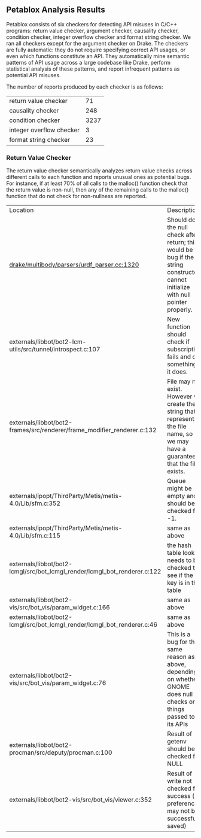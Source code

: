 ## Petablox Analysis Results

Petablox consists of six checkers for detecting API misuses in C/C++ programs: return value checker, argument checker, causality checker, condition checker, integer overflow checker and format string checker.  We ran all checkers except for the argument checker on Drake.  The checkers are fully automatic: they do not require specifying correct API usages, or even which functions constitute an API. They automatically mine semantic patterns of API usage across a large codebase like Drake, perform statistical analysis of these patterns, and report infrequent patterns as potential API misuses.

The number of reports produced by each checker is as follows:
<table>
  <tr>
    <td> return value checker </td>
    <td> 71 </td>    
  </tr>

  <tr>
    <td> causality checker </td>
    <td> 248 </td>    
  </tr>

  <tr>
    <td> condition checker </td>
    <td> 3237 </td>    
  </tr>

  <tr>
    <td> integer overflow checker </td>
    <td> 3 </td>    
  </tr>

  <tr>
    <td> format string checker </td>
    <td> 23 </td>    
  </tr>

</table>

### Return Value Checker

The return value checker semantically analyzes return value checks across different calls to each function and reports unusual ones as potential bugs.  For instance, if at least 70% of all calls to the malloc() function check that the return value is non-null, then any of the remaining calls to the malloc() function that do not check for non-nullness are reported.

<table>
  <tr>
  	<td>
  		Location
  	</td>
  	<td>
  		Description
  	</td>
  </tr>

  <tr>
  	<td>
      <a href="https://github.com/RobotLocomotion/drake/blob/master/drake/multibody/parsers/urdf_parser.cc#L1320"> drake/multibody/parsers/urdf_parser.cc:1320 </a>
  	</td>
  	<td>
  		Should do the null check after return; this would be a bug if the string constructor cannot initialize with null pointer properly.
  	</td>
  </tr>

  <tr>
  	<td>
  		externals/libbot/bot2-lcm-utils/src/tunnel/introspect.c:107
  	</td>
  	<td>
  		New function should check if subscription fails and do something if it does.
  	</td>
  </tr>

  <tr>
  	<td>
  		externals/libbot/bot2-frames/src/renderer/frame_modifier_renderer.c:132
  	</td>
  	<td>
  		File may not exist. However we create the string that represents the file name, so we may have a guarantee that the file exists.
  	</td>
  </tr>

  <tr>
  	<td>
  		externals/ipopt/ThirdParty/Metis/metis-4.0/Lib/sfm.c:352
  	</td>
  	<td>
  		Queue might be empty and should be checked for -1.
  	</td>
  </tr>

  <tr>
  	<td>
  		externals/ipopt/ThirdParty/Metis/metis-4.0/Lib/sfm.c:115
  	</td>
  	<td>
  		same as above
  	</td>
  </tr>

  <tr>
  	<td>
  		externals/libbot/bot2-lcmgl/src/bot_lcmgl_render/lcmgl_bot_renderer.c:122
  	</td>
  	<td>
  		the hash table lookup needs to be checked to see if the key is in the table
  	</td>
  </tr>

  <tr>
  	<td>
  		externals/libbot/bot2-vis/src/bot_vis/param_widget.c:166
  	</td>
  	<td>
  		same as above
  	</td>
  </tr>

  <tr>
  	<td>
  		externals/libbot/bot2-lcmgl/src/bot_lcmgl_render/lcmgl_bot_renderer.c:46
  	</td>
  	<td>
  		same as above
  	</td>
  </tr>

  <tr>
  	<td>
  		externals/libbot/bot2-vis/src/bot_vis/param_widget.c:76
  	</td>
  	<td>
  		This is a bug for the same reason as above, depending on whether GNOME does null checks on things passed to its APIs
  	</td>
  </tr>

  <tr>
  	<td>
  		externals/libbot/bot2-procman/src/deputy/procman.c:100
  	</td>
  	<td>
  		Result of getenv should be checked for NULL 
  	</td>
  </tr>

  <tr>
  	<td>
  		externals/libbot/bot2-vis/src/bot_vis/viewer.c:352
  	</td>
  	<td>
  		Result of write not checked for success (so preferences may not be successfully saved)
  	</td>
  </tr>

</table>